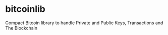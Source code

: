 # bitcoinlib
Compact Bitcoin library to handle Private and Public Keys, Transactions and The Blockchain

